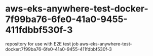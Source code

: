 # aws-eks-anywhere-test-docker-7f99ba76-6fe0-41a0-9455-411fdbbf530f-3
repository for use with E2E test job aws-eks-anywhere-test-docker:7f99ba76-6fe0-41a0-9455-411fdbbf530f-3
